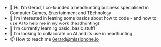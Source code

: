 - 👋 Hi, I’m Gerad, I co-founded a headhunting business specialised in Computer Games, Entertainment and TEchnology
- 👀 I’m interested in leaning some basics about how to code - and how to use AI to help me in my work (headhunting)
- 🌱 I’m currently learning basic, basic stuff!
- 💞️ I’m looking to collaborate on AI and its use in headhunting
- 📫 How to reach me Gerard@missionone.io

<!---
GerardMilesMissionOne/GerardMilesMissionOne is a ✨ special ✨ repository because its `README.md` (this file) appears on your GitHub profile.
You can click the Preview link to take a look at your changes.
--->
